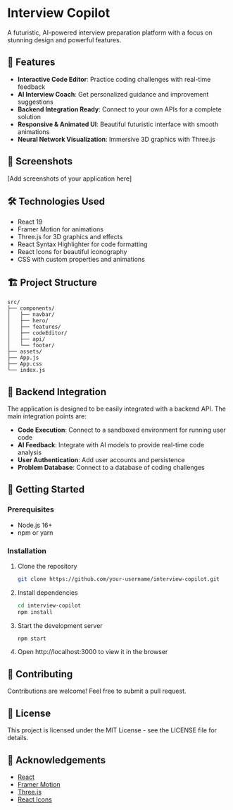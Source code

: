 # Interview Copilot

A futuristic, AI-powered interview preparation platform with a focus on stunning design and powerful features.

## 🚀 Features

- **Interactive Code Editor**: Practice coding challenges with real-time feedback
- **AI Interview Coach**: Get personalized guidance and improvement suggestions
- **Backend Integration Ready**: Connect to your own APIs for a complete solution
- **Responsive & Animated UI**: Beautiful futuristic interface with smooth animations
- **Neural Network Visualization**: Immersive 3D graphics with Three.js

## 📸 Screenshots

[Add screenshots of your application here]

## 🛠️ Technologies Used

- React 19
- Framer Motion for animations
- Three.js for 3D graphics and effects
- React Syntax Highlighter for code formatting
- React Icons for beautiful iconography
- CSS with custom properties and animations

## 🏗️ Project Structure

```
src/
├── components/
│   ├── navbar/
│   ├── hero/
│   ├── features/
│   ├── codeEditor/
│   ├── api/
│   └── footer/
├── assets/
├── App.js
├── App.css
└── index.js
```

## 🔌 Backend Integration

The application is designed to be easily integrated with a backend API. The main integration points are:

- **Code Execution**: Connect to a sandboxed environment for running user code
- **AI Feedback**: Integrate with AI models to provide real-time code analysis
- **User Authentication**: Add user accounts and persistence
- **Problem Database**: Connect to a database of coding challenges

## 🚀 Getting Started

### Prerequisites

- Node.js 16+
- npm or yarn

### Installation

1. Clone the repository
   ```sh
   git clone https://github.com/your-username/interview-copilot.git
   ```

2. Install dependencies
   ```sh
   cd interview-copilot
   npm install
   ```

3. Start the development server
   ```sh
   npm start
   ```

4. Open http://localhost:3000 to view it in the browser

## 🤝 Contributing

Contributions are welcome! Feel free to submit a pull request.

## 📝 License

This project is licensed under the MIT License - see the LICENSE file for details.

## 👏 Acknowledgements

- [React](https://reactjs.org/)
- [Framer Motion](https://www.framer.com/motion/)
- [Three.js](https://threejs.org/)
- [React Icons](https://react-icons.github.io/react-icons/)
